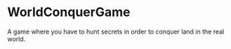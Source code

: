 # WorldConquerGame
A game where you have to hunt secrets in order to conquer land in the real world. 
